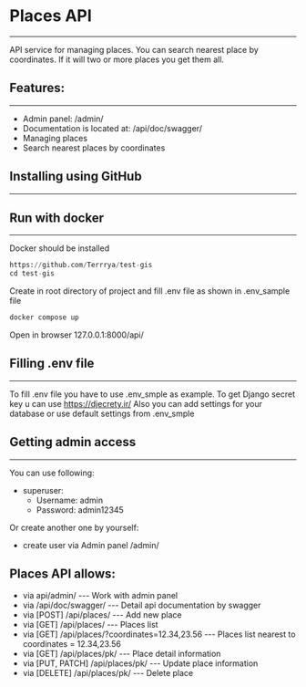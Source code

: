 # Places API
<hr>

API service for managing places. You can search nearest place by coordinates. If it will two or more places you get 
them all.

## Features:
<hr>

- Admin panel: /admin/
- Documentation is located at: /api/doc/swagger/
- Managing places
- Search nearest places by coordinates

## Installing using GitHub
<hr>

## Run with docker
<hr>

Docker should be installed

```python
https://github.com/Terrrya/test-gis
cd test-gis
```

Create in root directory of project and fill .env file as shown in .env_sample file

```python
docker compose up
```
Open in browser 127.0.0.1:8000/api/ 

## Filling .env file
<hr>

To fill .env file you have to use .env_smple as example.
To get Django secret key u can use https://djecrety.ir/ 
Also you can add settings for your database or use default settings from .env_smple


## Getting admin access
<hr>

You can use following:
- superuser:
  - Username: admin
  - Password: admin12345

Or create another one by yourself:
- create user via Admin panel /admin/

## Places API allows:

- via api/admin/ --- Work with admin panel
- via /api/doc/swagger/ --- Detail api documentation by swagger
- via [POST] /api/places/ --- Add new place
- via [GET] /api/places/ --- Places list
- via [GET] /api/places/?coordinates=12.34,23.56 --- Places list nearest to coordinates = 12.34,23.56
- via [GET] /api/places/pk/ --- Place detail information
- via [PUT, PATCH] /api/places/pk/ --- Update place information
- via [DELETE] /api/places/pk/ --- Delete place
